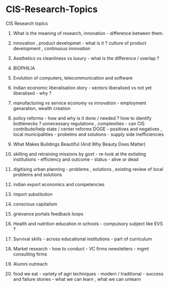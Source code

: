 # CIS-Research-Topics
CIS Research topics

1. What is the meaning of research, innovation - difference between them. 

2. innovation , product developmet - what is it ?  culture of product development , continuous innovation

3. Aesthetics vs cleanliness vs luxury - what is the difference / overlap ?

4. BIOPHILIA

5. Evolution of computers, telecommunication and software

6. Indian economic liberalisation story - sectors liberalised vs not yet liberalised - why ?
   
7. manufacturing vs service economy vs innovation - employment genaration, wealth creation 

8. policy reforms - how and why is it done / needed ? how to identify bottlenecks ? unnecessary regulations , complexities - can CIS contribute/help state / center reforms
   DOGE - positives and negatives ,  local municipalities - probelms and solutions  -  supply side inefficiencies

9. What Makes Buildings Beautiful (And Why Beauty Does Matter) 

11. skilling and retraining missions by govt - re-look at the extisting institutions - efficiency and outcome - status - alive or dead

13. digitising urban planning - problems , solutions , existing review of local problems and solutions 

14. indian export economics and competencies
 
15. import substitution

16. conscious capitalism

17. grievance portals feedback loops

18. Health and nutrition education in schools - compulsory subject like EVS ?

19. Survival skills - across educational institutions - part of curriculum

20. Market research - how to conduct - VC firms newsletters - mgmt consulting firms 

21. Alumni outreach

22. food we eat - variety of agri techniques - modern / traditional - success and failure stories - what we can learn , what we can unlearn 
